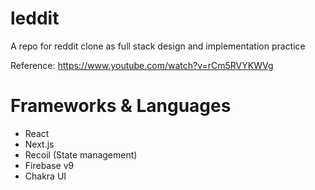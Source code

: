 # leddit

A repo for reddit clone as full stack design and implementation practice

Reference: https://www.youtube.com/watch?v=rCm5RVYKWVg

# Frameworks & Languages
- React
- Next.js
- Recoil (State management)
- Firebase v9
- Chakra UI
